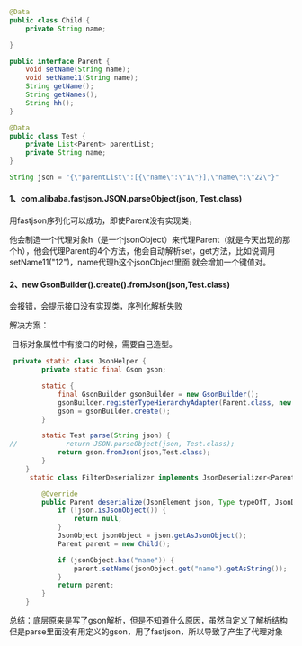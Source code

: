 ```java
@Data
public class Child {
    private String name;

}
```

```java
public interface Parent {
    void setName(String name);
    void setName11(String name);
    String getName();
    String getNames();
    String hh();
}
```

```java
@Data
public class Test {
    private List<Parent> parentList;
    private String name;
}
```



```java
String json = "{\"parentList\":[{\"name\":\"1\"}],\"name\":\"22\"}"
```

#### 1、com.alibaba.fastjson.JSON.parseObject(json, Test.class)

用fastjson序列化可以成功，即使Parent没有实现类，

他会制造一个代理对象h（是一个jsonObject）来代理Parent（就是今天出现的那个h），他会代理Parent的4个方法，他会自动解析set，get方法，比如说调用setName11("12")，name代理h这个jsonObject里面 就会增加一个键值对。

#### 2、new GsonBuilder().create().fromJson(json,Test.class)

会报错，会提示接口没有实现类，序列化解析失败

解决方案：

​	目标对象属性中有接口的时候，需要自己造型。

```java
 private static class JsonHelper {
        private static final Gson gson;

        static {
            final GsonBuilder gsonBuilder = new GsonBuilder();
            gsonBuilder.registerTypeHierarchyAdapter(Parent.class, new FilterDeserializer());
            gson = gsonBuilder.create();
        }

        static Test parse(String json) {
//            return JSON.parseObject(json, Test.class);
            return gson.fromJson(json,Test.class);
        }
    }
     static class FilterDeserializer implements JsonDeserializer<Parent> {

        @Override
        public Parent deserialize(JsonElement json, Type typeOfT, JsonDeserializationContext context) throws JsonParseException {
            if (!json.isJsonObject()) {
                return null;
            }
            JsonObject jsonObject = json.getAsJsonObject();
            Parent parent = new Child();

            if (jsonObject.has("name")) {
                parent.setName(jsonObject.get("name").getAsString());
            }
            return parent;
        }
    }
```

总结：底层原来是写了gson解析，但是不知道什么原因，虽然自定义了解析结构但是parse里面没有用定义的gson，用了fastjson，所以导致了产生了代理对象



